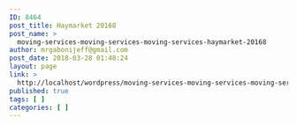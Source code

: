 ```yaml
---
ID: 8464
post_title: Haymarket 20168
post_name: >
  moving-services-moving-services-moving-services-haymarket-20168
author: mrgabonijeff@gmail.com
post_date: 2018-03-28 01:48:24
layout: page
link: >
  http://localhost/wordpress/moving-services-moving-services-moving-services-haymarket-20168/
published: true
tags: [ ]
categories: [ ]
---
```

